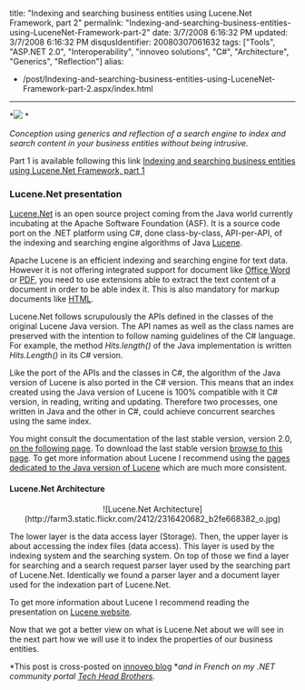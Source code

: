 title: "Indexing and searching business entities using Lucene.Net Framework, part 2"
permalink: "Indexing-and-searching-business-entities-using-LuceneNet-Framework-part-2"
date: 3/7/2008 6:16:32 PM
updated: 3/7/2008 6:16:32 PM
disqusIdentifier: 20080307061632
tags: ["Tools", "ASP.NET 2.0", "Interoperability", "innoveo solutions", "C#", "Architecture", "Generics", "Reflection"]
alias:
 - /post/Indexing-and-searching-business-entities-using-LuceneNet-Framework-part-2.aspx/index.html
---
*![](http://farm3.static.flickr.com/2032/2105387404_33d2e9ed92_o.gif) *

*Conception using generics and reflection of a search engine to index and search content in your business entities without being intrusive.*
<!-- more -->

Part 1 is available following this link [Indexing and searching business entities using Lucene.Net Framework, part 1](http://weblogs.asp.net/lkempe/archive/2007/11/16/indexing-and-searching-business-entities-using-lucene-net-framework-part-1.aspx)

### Lucene.Net presentation

[Lucene.Net](http://incubator.apache.org/lucene.net/) is an open source project coming from the Java world currently incubating at the Apache Software Foundation (ASF). It is a source code port on the .NET platform using C#, done class-by-class, API-per-API, of the indexing and searching engine algorithms of Java [Lucene](http://lucene.apache.org/java/docs/index.html).  

Apache Lucene is an efficient indexing and searching engine for text data. However it is not offering integrated support for document like [Office Word](http://wiki.apache.org/lucene-java/LuceneFAQ#head-37523379241b88fd90bcd1de81b74e7ec8843f72) or [PDF](http://wiki.apache.org/lucene-java/LuceneFAQ#head-c45f8b25d786f4e384936fa93ce1137a23b7e422), you need to use extensions able to extract the text content of a document in order to be able index it. This is also mandatory for markup documents like [HTML](http://wiki.apache.org/lucene-java/LuceneFAQ#head-e7d23f91df094d7baeceb46b04d518dc426d7d2e).  

Lucene.Net follows scrupulously the APIs defined in the classes of the original Lucene Java version. The API names as well as the class names are preserved with the intention to follow naming guidelines of the C# language. For example, the method *Hits.length()* of the Java implementation is written *Hits.Length()* in its C# version.  

Like the port of the APIs and the classes in C#, the algorithm of the Java version of Lucene is also ported in the C# version. This means that an index created using the Java version of Lucene is 100% compatible with it C# version, in reading, writing and updating. Therefore two processes, one written in Java and the other in C#, could achieve concurrent searches using the same index.  

You might consult the documentation of the last stable version, version 2.0, [on the following page](http://incubator.apache.org/lucene.net/docs/2.0/Lucene.Net/). To download the last stable version [browse to this page](http://incubator.apache.org/lucene.net/download/). To get more information about Lucene I recommend using the [pages dedicated to the Java version of Lucene](http://lucene.apache.org/java/docs/index.html) which are much more consistent.  

#### Lucene.Net Architecture

 <center>![Lucene.Net Architecture](http://farm3.static.flickr.com/2412/2316420682_b2fe668382_o.jpg)</center> 

The lower layer is the data access layer (Storage). Then, the upper layer is about accessing the index files (data access). This layer is used by the indexing system and the searching system. On top of those we find a layer for searching and a search request parser layer used by the searching part of Lucene.Net. Identically we found a parser layer and a document layer used for the indexation part of Lucene.Net. 

To get more information about Lucene I recommend reading the presentation on [Lucene website](http://lucene.apache.org/java/docs/features.html).  

Now that we got a better view on what is Lucene.Net about we will see in the next part how we will use it to index the properties of our business entities.  

*This post is cross-posted on [innoveo blog](http://blog.innoveo.com/archive.aspx/2008/3/7/indexing-and-searching-business-entities-using-lucene-net-framework-part-2) **and in French on my .NET community portal *[*Tech Head Brothers*](http://www.techheadbrothers.com/Articles.aspx/indexer-rechercher-entites-metier-aide-framework-lucene-net)*.*
